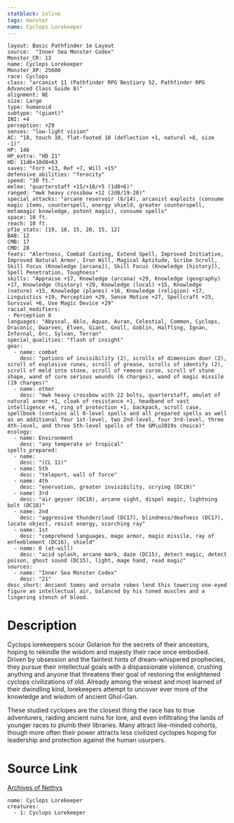 ```yaml
---
statblock: inline
tags: monster
name: Cyclops Lorekeeper
---
```

```statblock
layout: Basic Pathfinder 1e Layout
source:  "Inner Sea Monster Codex"
Monster_CR: 13
name: Cyclops Lorekeeper
Monster_XP: 25600
race: Cyclops
class: "arcanist 11 (Pathfinder RPG Bestiary 52, Pathfinder RPG Advanced Class Guide 8)"
alignment: NE
size: Large
type: humanoid
subtype: "(giant)"
INI: +4
perception: +29
senses: "low-light vision"
AC: "18, touch 10, flat-footed 18 (deflection +1, natural +8, size -1)"
HP: 146
HP_extra: "HD 21"
HD: 11d6+10d8+63
saves: "Fort +13, Ref +7, Will +15"
defensive_abilities: "ferocity"
speed: "30 ft."
melee: "quarterstaff +15/+10/+5 (1d8+6)"
ranged: "mwk heavy crossbow +12 (2d8/19-20)"
special_attacks: "arcane reservoir (6/14), arcanist exploits (consume magic items, counterspell, energy shield, greater counterspell, metamagic knowledge, potent magic), consume spells"
space: 10 ft.
reach: 10 ft.
pf1e_stats: [19, 10, 15, 20, 15, 12]
BAB: 12
CMB: 17
CMD: 28
feats: "Alertness, Combat Casting, Extend Spell, Improved Initiative, Improved Natural Armor, Iron Will, Magical Aptitude, Scribe Scroll, Skill Focus (Knowledge [arcana]), Skill Focus (Knowledge [history]), Spell Penetration, Toughness"
skills: "Appraise +17, Knowledge (arcana) +29, Knowledge (geography) +17, Knowledge (history) +29, Knowledge (local) +15, Knowledge (nature) +15, Knowledge (planes) +16, Knowledge (religion) +17, Linguistics +19, Perception +29, Sense Motive +27, Spellcraft +25, Survival +6, Use Magic Device +29"
racial_modifiers:
- Perception 8
languages: "Abyssal, Aklo, Aquan, Auran, Celestial, Common, Cyclops, Draconic, Dwarven, Elven, Giant, Gnoll, Goblin, Halfling, Ignan, Infernal, Orc, Sylvan, Terran"
special_qualities: "flash of insight"
gear:
  - name: combat
    desc: "potions of invisibility (2), scrolls of dimension door (2), scroll of explosive runes, scroll of grease, scrolls of identify (2), scroll of meld into stone, scroll of remove curse, scroll of stone shape, wand of cure serious wounds (6 charges), wand of magic missile (19 charges)"
  - name: other
    desc: "mwk heavy crossbow with 22 bolts, quarterstaff, amulet of natural armor +1, cloak of resistance +1, headband of vast intelligence +4, ring of protection +1, backpack, scroll case, spellbook (contains all 0-level spells and all prepared spells as well as an additional four 1st-level, two 2nd-level, four 3rd-level, three 4th-level, and three 5th-level spells of the GM\u2019s choice)"
ecology:
  - name: Environment
    desc: "any temperate or tropical"
spells_prepared:
  - name:
    desc: "(CL 11)"
  - name: 5th
    desc: "teleport, wall of force"
  - name: 4th
    desc: "enervation, greater invisibility, scrying (DC19)"
  - name: 3rd
    desc: "air geyser (DC18), arcane sight, dispel magic, lightning bolt (DC18)"
  - name: 2nd
    desc: "aggressive thundercloud (DC17), blindness/deafness (DC17), locate object, resist energy, scorching ray"
  - name: 1st
    desc: "comprehend languages, mage armor, magic missile, ray of enfeeblement (DC16), shield"
  - name: 0 (at-will)
    desc: "acid splash, arcane mark, daze (DC15), detect magic, detect poison, ghost sound (DC15), light, mage hand, read magic"
sources:
  - name: "Inner Sea Monster Codex"
    desc: "21"
desc_short: Ancient tomes and ornate robes lend this towering one-eyed figure an intellectual air, balanced by his toned muscles and a lingering stench of blood.
```
# Description
Cyclops lorekeepers scour Golarion for the secrets of their ancestors, hoping to rekindle the wisdom and majesty their race once embodied. Driven by obsession and the faintest hints of dream-whispered prophecies, they pursue their intellectual goals with a dispassionate violence, crushing anything and anyone that threatens their goal of restoring the enlightened cyclops civilizations of old. Already among the wisest and most learned of their dwindling kind, lorekeepers attempt to uncover ever more of the knowledge and wisdom of ancient Ghol-Gan.

These studied cyclopes are the closest thing the race has to true adventurers, raiding ancient ruins for lore, and even infiltrating the lands of younger races to plumb their libraries. Many attract like-minded cohorts, though more often their power attracts less civilized cyclopes hoping for leadership and protection against the human usurpers.
# Source Link
[Archives of Nethys](https://aonprd.com/MonsterDisplay.aspx?ItemName=Cyclops%20Lorekeeper)
```encounter-table
name: Cyclops Lorekeeper
creatures:
  - 1: Cyclops Lorekeeper
```
